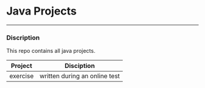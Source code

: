 # Java Projects
---------------

### Discription

This repo contains all java projects.

Project    | Disciption
-----      | -----
exercise   | written during an online test
